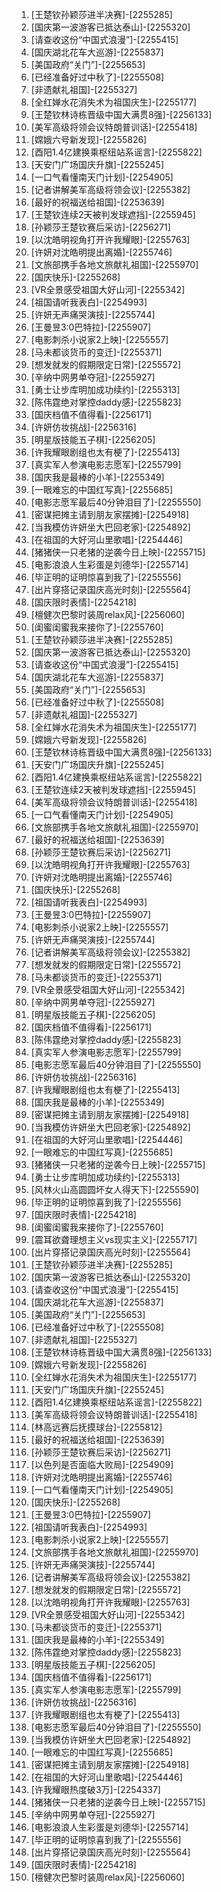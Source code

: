 
1. [王楚钦孙颖莎进半决赛]-[2255285]
1. [国庆第一波游客已抵达泰山]-[2255320]
1. [请查收这份“中国式浪漫”]-[2255415]
1. [国庆湖北花车大巡游]-[2255837]
1. [美国政府“关门”]-[2255653]
1. [已经准备好过中秋了]-[2255508]
1. [非遗献礼祖国]-[2255327]
1. [全红婵水花消失术为祖国庆生]-[2255177]
1. [王楚钦林诗栋晋级中国大满贯8强]-[2256133]
1. [美军高级将领会议特朗普训话]-[2255418]
1. [嫦娥六号新发现]-[2255826]
1. [酉阳1.4亿建换乘枢纽站系谣言]-[2255822]
1. [天安门广场国庆升旗]-[2255245]
1. [一口气看懂南天门计划]-[2254905]
1. [记者讲解美军高级将领会议]-[2255382]
1. [最好的祝福送给祖国]-[2253639]
1. [王楚钦连续2天被判发球遮挡]-[2255945]
1. [孙颖莎王楚钦赛后采访]-[2256271]
1. [以沈皓明视角打开许我耀眼]-[2255763]
1. [许妍对沈皓明提出离婚]-[2255746]
1. [文旅部携手各地文旅献礼祖国]-[2255970]
1. [国庆快乐]-[2255268]
1. [VR全景感受祖国大好山河]-[2255342]
1. [祖国请听我表白]-[2254993]
1. [许妍无声痛哭演技]-[2255744]
1. [王曼昱3:0巴特拉]-[2255907]
1. [电影刺杀小说家2上映]-[2255557]
1. [马未都谈货币的变迁]-[2255371]
1. [想发就发的假期限定日常]-[2255572]
1. [辛纳中网男单夺冠]-[2255927]
1. [勇士让步库明加成功续约]-[2255313]
1. [陈伟霆绝对掌控daddy感]-[2255823]
1. [国庆档值不值得看]-[2256171]
1. [许妍仿妆挑战]-[2256316]
1. [明星版技能五子棋]-[2256205]
1. [许我耀眼剧组也太有梗了]-[2255413]
1. [真实军人参演电影志愿军]-[2255799]
1. [国庆我是最棒的小羊]-[2255349]
1. [一眼难忘的中国红写真]-[2255685]
1. [电影志愿军最后40分钟泪目了]-[2255550]
1. [密谋把摊主请到朋友家摆摊]-[2254918]
1. [当我模仿许妍坐大巴回老家]-[2254892]
1. [在祖国的大好河山里歌唱]-[2254446]
1. [猪猪侠一只老猪的逆袭今日上映]-[2255715]
1. [电影浪浪人生彩蛋是刘德华]-[2255714]
1. [毕正明的证明惊喜到我了]-[2255556]
1. [出片穿搭记录国庆高光时刻]-[2255564]
1. [国庆限时表情]-[2254218]
1. [檀健次巴黎时装周relax风]-[2256060]
1. [闺蜜闺蜜我来接你了]-[2255760]
1. [王楚钦孙颖莎进半决赛]-[2255285]
1. [国庆第一波游客已抵达泰山]-[2255320]
1. [请查收这份“中国式浪漫”]-[2255415]
1. [国庆湖北花车大巡游]-[2255837]
1. [美国政府“关门”]-[2255653]
1. [已经准备好过中秋了]-[2255508]
1. [非遗献礼祖国]-[2255327]
1. [全红婵水花消失术为祖国庆生]-[2255177]
1. [嫦娥六号新发现]-[2255826]
1. [王楚钦林诗栋晋级中国大满贯8强]-[2256133]
1. [天安门广场国庆升旗]-[2255245]
1. [酉阳1.4亿建换乘枢纽站系谣言]-[2255822]
1. [王楚钦连续2天被判发球遮挡]-[2255945]
1. [美军高级将领会议特朗普训话]-[2255418]
1. [一口气看懂南天门计划]-[2254905]
1. [文旅部携手各地文旅献礼祖国]-[2255970]
1. [最好的祝福送给祖国]-[2253639]
1. [孙颖莎王楚钦赛后采访]-[2256271]
1. [以沈皓明视角打开许我耀眼]-[2255763]
1. [许妍对沈皓明提出离婚]-[2255746]
1. [国庆快乐]-[2255268]
1. [祖国请听我表白]-[2254993]
1. [王曼昱3:0巴特拉]-[2255907]
1. [电影刺杀小说家2上映]-[2255557]
1. [许妍无声痛哭演技]-[2255744]
1. [记者讲解美军高级将领会议]-[2255382]
1. [想发就发的假期限定日常]-[2255572]
1. [马未都谈货币的变迁]-[2255371]
1. [VR全景感受祖国大好山河]-[2255342]
1. [辛纳中网男单夺冠]-[2255927]
1. [明星版技能五子棋]-[2256205]
1. [国庆档值不值得看]-[2256171]
1. [陈伟霆绝对掌控daddy感]-[2255823]
1. [真实军人参演电影志愿军]-[2255799]
1. [电影志愿军最后40分钟泪目了]-[2255550]
1. [许妍仿妆挑战]-[2256316]
1. [许我耀眼剧组也太有梗了]-[2255413]
1. [国庆我是最棒的小羊]-[2255349]
1. [密谋把摊主请到朋友家摆摊]-[2254918]
1. [当我模仿许妍坐大巴回老家]-[2254892]
1. [在祖国的大好河山里歌唱]-[2254446]
1. [一眼难忘的中国红写真]-[2255685]
1. [猪猪侠一只老猪的逆袭今日上映]-[2255715]
1. [勇士让步库明加成功续约]-[2255313]
1. [风林火山高圆圆坏女人得天下]-[2255590]
1. [毕正明的证明惊喜到我了]-[2255556]
1. [国庆限时表情]-[2254218]
1. [闺蜜闺蜜我来接你了]-[2255760]
1. [震耳欲聋理想主义vs现实主义]-[2255717]
1. [出片穿搭记录国庆高光时刻]-[2255564]
1. [王楚钦孙颖莎进半决赛]-[2255285]
1. [国庆第一波游客已抵达泰山]-[2255320]
1. [请查收这份“中国式浪漫”]-[2255415]
1. [国庆湖北花车大巡游]-[2255837]
1. [美国政府“关门”]-[2255653]
1. [已经准备好过中秋了]-[2255508]
1. [非遗献礼祖国]-[2255327]
1. [王楚钦林诗栋晋级中国大满贯8强]-[2256133]
1. [嫦娥六号新发现]-[2255826]
1. [全红婵水花消失术为祖国庆生]-[2255177]
1. [天安门广场国庆升旗]-[2255245]
1. [酉阳1.4亿建换乘枢纽站系谣言]-[2255822]
1. [美军高级将领会议特朗普训话]-[2255418]
1. [林高远赛后抚摸球台]-[2255812]
1. [最好的祝福送给祖国]-[2253639]
1. [孙颖莎王楚钦赛后采访]-[2256271]
1. [以色列是否面临大败局]-[2254909]
1. [许妍对沈皓明提出离婚]-[2255746]
1. [一口气看懂南天门计划]-[2254905]
1. [国庆快乐]-[2255268]
1. [王曼昱3:0巴特拉]-[2255907]
1. [祖国请听我表白]-[2254993]
1. [电影刺杀小说家2上映]-[2255557]
1. [文旅部携手各地文旅献礼祖国]-[2255970]
1. [许妍无声痛哭演技]-[2255744]
1. [记者讲解美军高级将领会议]-[2255382]
1. [想发就发的假期限定日常]-[2255572]
1. [以沈皓明视角打开许我耀眼]-[2255763]
1. [VR全景感受祖国大好山河]-[2255342]
1. [马未都谈货币的变迁]-[2255371]
1. [国庆我是最棒的小羊]-[2255349]
1. [陈伟霆绝对掌控daddy感]-[2255823]
1. [明星版技能五子棋]-[2256205]
1. [国庆档值不值得看]-[2256171]
1. [真实军人参演电影志愿军]-[2255799]
1. [许妍仿妆挑战]-[2256316]
1. [许我耀眼剧组也太有梗了]-[2255413]
1. [电影志愿军最后40分钟泪目了]-[2255550]
1. [当我模仿许妍坐大巴回老家]-[2254892]
1. [一眼难忘的中国红写真]-[2255685]
1. [密谋把摊主请到朋友家摆摊]-[2254918]
1. [在祖国的大好河山里歌唱]-[2254446]
1. [许我耀眼热度破3万]-[2254337]
1. [猪猪侠一只老猪的逆袭今日上映]-[2255715]
1. [辛纳中网男单夺冠]-[2255927]
1. [电影浪浪人生彩蛋是刘德华]-[2255714]
1. [毕正明的证明惊喜到我了]-[2255556]
1. [出片穿搭记录国庆高光时刻]-[2255564]
1. [国庆限时表情]-[2254218]
1. [檀健次巴黎时装周relax风]-[2256060]
